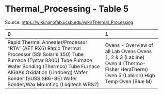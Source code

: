 # Thermal_Processing - Table 5

Source: https://wiki.nanofab.ucsb.edu/wiki/Thermal_Processing

| 0                                                                                                                                                                                                                                                                        | 1                                                                                                                                    |
|:-------------------------------------------------------------------------------------------------------------------------------------------------------------------------------------------------------------------------------------------------------------------------|:-------------------------------------------------------------------------------------------------------------------------------------|
| Rapid Thermal Annealer/Processor "RTA" (AET RX6) Rapid Thermal Processor (SSI Solaris 150) Tube Furnace (Tystar 8300) Tube Furnace Wafer Bonding (Thermco) Tube Furnace AlGaAs Oxidation (Lindberg) Wafer Bonder (SUSS SB6-8E) Wafer Bonder/Wax Mounting (Logitech WBS2) | Ovens - Overview of all Lab Ovens Ovens 1, 2 & 3 (Labline) Oven 4 (Thermo-Fisher HeraTherm) Oven 5 (Labline) High Temp Oven (Blue M) |